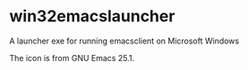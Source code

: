 win32emacslauncher
==================

A launcher exe for running emacsclient on Microsoft Windows

The icon is from GNU Emacs 25.1.